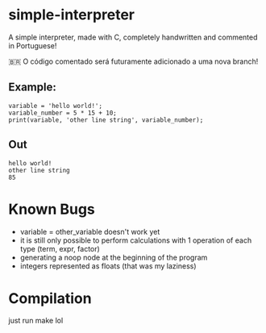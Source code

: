 # simple-interpreter

A simple interpreter, made with C, completely handwritten and commented in Portuguese!

🇧🇷 O código comentado será futuramente adicionado a uma nova branch!

## Example: 

```
variable = 'hello world!';
variable_number = 5 * 15 + 10;
print(variable, 'other line string', variable_number);
```

## Out
```
hello world!
other line string
85
```

# Known Bugs

- variable = other_variable doesn't work yet
- it is still only possible to perform calculations with 1 operation of each type (term, expr, factor)
- generating a noop node at the beginning of the program
- integers represented as floats (that was my laziness)
  
# Compilation

just run make lol
